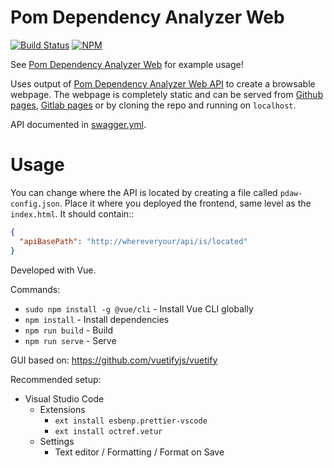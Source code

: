 # Pom Dependency Analyzer Web

[![Build Status](https://travis-ci.org/tomasbjerre/pom-dependency-analyzer-web.svg?branch=master)](https://travis-ci.org/tomasbjerre/pom-dependency-analyzer-web)
[![NPM](https://img.shields.io/npm/v/pom-dependency-analyzer-web-frontend.svg?style=flat-square) ](https://www.npmjs.com/package/pom-dependency-analyzer-web-frontend)

See [Pom Dependency Analyzer Web](https://github.com/tomasbjerre/pom-dependency-analyzer-web) for example usage!

Uses output of [Pom Dependency Analyzer Web API](https://github.com/tomasbjerre/pom-dependency-analyzer-web-api) to create a browsable webpage. The webpage is completely static and can be served from [Github pages](https://pages.github.com/), [Gitlab pages](https://docs.gitlab.com/ce/user/project/pages/) or by cloning the repo and running on `localhost`.

API documented in [swagger.yml](https://petstore.swagger.io/?url=https://raw.githubusercontent.com/tomasbjerre/pom-dependency-analyzer-web-api/master/swagger.yml).

# Usage

You can change where the API is located by creating a file called `pdaw-config.json`. Place it where you deployed the frontend, same level as the `index.html`. It should contain::

```json
{
  "apiBasePath": "http://whereveryour/api/is/located"
}
```

Developed with Vue.

Commands:

- `sudo npm install -g @vue/cli` - Install Vue CLI globally
- `npm install` - Install dependencies
- `npm run build` - Build
- `npm run serve` - Serve

GUI based on: https://github.com/vuetifyjs/vuetify

Recommended setup:

- Visual Studio Code
  - Extensions
    - `ext install esbenp.prettier-vscode`
    - `ext install octref.vetur`
  - Settings
    - Text editor / Formatting / Format on Save
